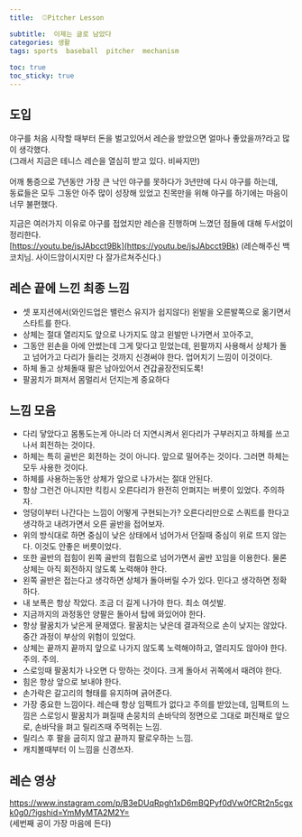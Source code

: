 ```yaml
---
title:  ⚾️Pitcher Lesson

subtitle:  이제는 글로 남았다
categories: 생활 
tags: sports  baseball  pitcher  mechanism
 
toc: true
toc_sticky: true
---
```


  
## 도입  
야구를 처음 시작할 때부터 돈을 벌고있어서 레슨을 받았으면 얼마나 좋았을까?라고 많이 생각했다.  
(그래서 지금은 테니스 레슨을 열심히 받고 있다. 비싸지만)  
​  
어깨 통증으로 7년동안 가장 큰 낙인 야구를 못하다가 3년만에 다시 야구를 하는데,  
동료들은 모두 그동안 아주 많이 성장해 있었고 친목만을 위해 야구를 하기에는 마음이 너무 불편했다.  
  
지금은 여러가지 이유로 야구를 접었지만 레슨을 진행하며 느꼈던 점들에 대해 두서없이 정리한다.  
 [https://youtu.be/jsJAbcct9Bk](https://youtu.be/jsJAbcct9Bk)  (레슨해주신 백코치님. 사이드암이시지만 다 잘가르쳐주신다.)  
  
## 레슨 끝에 느낀 최종 느낌  
- 셋 포지션에서(와인드업은 밸런스 유지가 쉽지않다) 왼발을 오른발쪽으로 옮기면서 스타트를 한다.  
- 상체는 절대 열리지도 앞으로 나가지도 않고 왼발만 나가면서 꼬아주고,  
- 그동안 왼손을 아에 안썼는데 그게 맞다고 믿었는데, 왼팔까지 사용해서 상체가 돌고 넘어가고 다리가 들리는 것까지 신경써야 한다. 업어치기 느낌이 이것이다.  
- 하체 돌고 상체돌때 팔은 남아있어서 견갑골장전되도록!  
- 팔꿈치가 펴져서 몸멀리서 던지는게 중요하다  
  
## 느낌 모음  
- 다리 닿았다고 몸통도는게 아니라 더 지연시켜서 왼다리가 구부러지고 하체를 쓰고 나서 회전하는 것이다.  
- 하체는 특히 골반은 회전하는 것이 아니다. 앞으로 밀어주는 것이다. 그러면 하체는 모두 사용한 것이다.  
- 하체를 사용하는동안 상체가 앞으로 나가서는 절대 안된다.  
- 항상 그런건 아니지만 킥킹시 오른다리가 완전히 안펴지는 버릇이 있었다. 주의하자.  
- 엉덩이부터 나간다는 느낌이 어떻게 구현되는가? 오른다리만으로 스쿼트를 한다고 생각하고 내려가면서 오른 골반을 접어보자.  
- 위의 방식대로 하면 중심이 낮은 상태에서 넘어가서 던질때 중심이 위로 뜨지 않는다. 이것도 안좋은 버릇이었다.  
- 또한 골반의 접힘이 왼쪽 골반의 접힘으로 넘어가면서 골반 꼬임을 이용한다. 물론 상체는 아직 회전하지 않도록 노력해야 한다.  
- 왼쪽 골반은 접는다고 생각하면 상체가 돌아버릴 수가 있다. 민다고 생각하면 정확하다.  
- 내 보폭은 항상 작았다. 조금 더 길게 나가야 한다. 최소 여섯발.  
- 지금까지의 과정동안 양팔은 돌아서 탑에 와있어야 한다.  
- 항상 팔꿈치가 낮은게 문제였다. 팔꿈치는 낮은데 결과적으로 손이 낮지는 않았다. 중간 과정이 부상의 위험이 있었다.​  
- 상체는 끝까지 끝까지 앞으로 나가지 않도록 노력해야하고, 열리지도 않아야 한다. 주의. 주의.  
- 스로잉때 팔꿈치가 나오면 다 망하는 것이다. 크게 돌아서 귀쪽에서 때려야 한다.  
- 힘은 항상 앞으로 보내야 한다.  
- 손가락은 갈고리의 형태를 유지하며 긁어준다.  
- 가장 중요한 느낌이다. 레슨때 항상 임팩트가 없다고 주의를 받았는데, 임팩트의 느낌은 스로잉시 팔꿈치가 펴질때 손뭉치의 손바닥의 정면으로 그대로 펴진채로 앞으로, 손바닥을 펴고 릴리즈때 주먹쥐는 느낌.  
- 릴리스 후 팔을 굽히지 않고 끝까지 팔로우하는 느낌.  
- 캐치볼때부터 이 느낌을 신경쓰자.  
  
## 레슨 영상  
https://www.instagram.com/p/B3eDUqRpgh1xD6mBQPyf0dVw0fCRt2n5cgxk0g0/?igshid=YmMyMTA2M2Y=  
(세번째 공이 가장 마음에 든다)  
